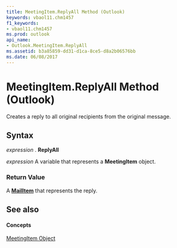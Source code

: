 ```yaml
---
title: MeetingItem.ReplyAll Method (Outlook)
keywords: vbaol11.chm1457
f1_keywords:
- vbaol11.chm1457
ms.prod: outlook
api_name:
- Outlook.MeetingItem.ReplyAll
ms.assetid: b3a85859-dd31-d1ca-8ce5-d8a2b06576bb
ms.date: 06/08/2017
---
```



# MeetingItem.ReplyAll Method (Outlook)

Creates a reply to all original recipients from the original message.


## Syntax

 _expression_ . **ReplyAll**

 _expression_ A variable that represents a **MeetingItem** object.


### Return Value

A  **[MailItem](mailitem-object-outlook.md)** that represents the reply.


## See also


#### Concepts


[MeetingItem Object](meetingitem-object-outlook.md)

